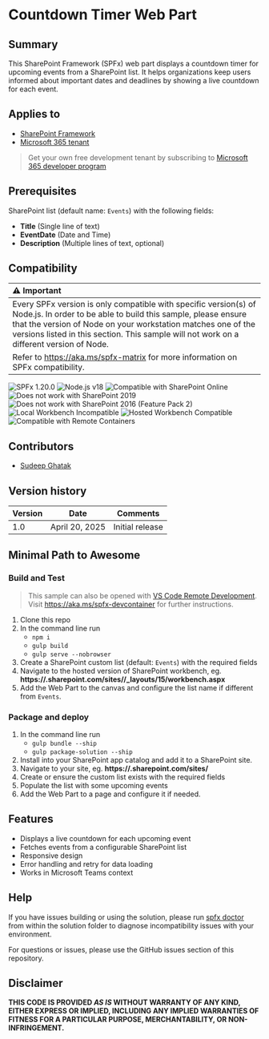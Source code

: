 # Countdown Timer Web Part

## Summary

This SharePoint Framework (SPFx) web part displays a countdown timer for upcoming events from a SharePoint list. It helps organizations keep users informed about important dates and deadlines by showing a live countdown for each event.

## Applies to

- [SharePoint Framework](https://aka.ms/spfx)
- [Microsoft 365 tenant](https://docs.microsoft.com/en-us/sharepoint/dev/spfx/set-up-your-developer-tenant)

> Get your own free development tenant by subscribing to [Microsoft 365 developer program](http://aka.ms/o365devprogram)

## Prerequisites

SharePoint list (default name: `Events`) with the following fields:

- **Title** (Single line of text)
- **EventDate** (Date and Time)
- **Description** (Multiple lines of text, optional)

## Compatibility

| :warning: Important          |
|:---------------------------|
| Every SPFx version is only compatible with specific version(s) of Node.js. In order to be able to build this sample, please ensure that the version of Node on your workstation matches one of the versions listed in this section. This sample will not work on a different version of Node.|
|Refer to <https://aka.ms/spfx-matrix> for more information on SPFx compatibility.   |

![SPFx 1.20.0](https://img.shields.io/badge/SPFx-1.20.0-green.svg)
![Node.js v18](https://img.shields.io/badge/Node.js-v18-green.svg)
![Compatible with SharePoint Online](https://img.shields.io/badge/SharePoint%20Online-Compatible-green.svg)
![Does not work with SharePoint 2019](https://img.shields.io/badge/SharePoint%20Server%202019-Incompatible-red.svg "SharePoint Server 2019 requires SPFx 1.4.1 or lower")
![Does not work with SharePoint 2016 (Feature Pack 2)](https://img.shields.io/badge/SharePoint%20Server%202016%20(Feature%20Pack%202)-Incompatible-red.svg "SharePoint Server 2016 Feature Pack 2 requires SPFx 1.1")
![Local Workbench Incompatible](https://img.shields.io/badge/Local%20Workbench-Incompatible-red.svg)
![Hosted Workbench Compatible](https://img.shields.io/badge/Hosted%20Workbench-Compatible-green.svg)
![Compatible with Remote Containers](https://img.shields.io/badge/Remote%20Containers-Compatible-green.svg)

## Contributors

- [Sudeep Ghatak](https://github.com/sudeepghatak)

## Version history

Version|Date|Comments
-------|----|--------
1.0|April 20, 2025|Initial release

## Minimal Path to Awesome

### Build and Test

> This sample can also be opened with [VS Code Remote Development](https://code.visualstudio.com/docs/remote/remote-overview). Visit <https://aka.ms/spfx-devcontainer> for further instructions.

1. Clone this repo
1. In the command line run
    - `npm i`
    - `gulp build`
    - `gulp serve --nobrowser`
1. Create a SharePoint custom list (default: `Events`) with the required fields
1. Navigate to the hosted version of SharePoint workbench, eg. **https://<tenant>.sharepoint.com/sites/<your site>/_layouts/15/workbench.aspx**
1. Add the Web Part to the canvas and configure the list name if different from `Events`.

### Package and deploy

1. In the command line run
    - `gulp bundle --ship`
    - `gulp package-solution --ship`
2. Install into your SharePoint app catalog and add it to a SharePoint site.
3. Navigate to your site, eg. **https://<tenant>.sharepoint.com/sites/<your site>**
4. Create or ensure the custom list exists with the required fields
5. Populate the list with some upcoming events
6. Add the Web Part to a page and configure it if needed.

## Features

- Displays a live countdown for each upcoming event
- Fetches events from a configurable SharePoint list
- Responsive design
- Error handling and retry for data loading
- Works in Microsoft Teams context

## Help

If you have issues building or using the solution, please run [spfx doctor](https://pnp.github.io/cli-microsoft365/cmd/spfx/spfx-doctor/) from within the solution folder to diagnose incompatibility issues with your environment.

For questions or issues, please use the GitHub issues section of this repository.

## Disclaimer

**THIS CODE IS PROVIDED *AS IS* WITHOUT WARRANTY OF ANY KIND, EITHER EXPRESS OR IMPLIED, INCLUDING ANY IMPLIED WARRANTIES OF FITNESS FOR A PARTICULAR PURPOSE, MERCHANTABILITY, OR NON-INFRINGEMENT.**
